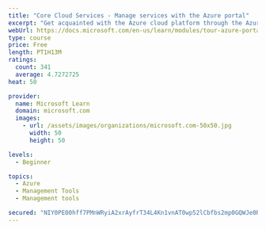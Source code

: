 ```yaml
---
title: "Core Cloud Services - Manage services with the Azure portal"
excerpt: "Get acquainted with the Azure cloud platform through the Azure portal, where you create and manage all of your Azure resources."
webUrl: https://docs.microsoft.com/en-us/learn/modules/tour-azure-portal/
type: course
price: Free
length: PT1H13M
ratings:
  count: 341
  average: 4.7272725
heat: 50

provider:
  name: Microsoft Learn
  domain: microsoft.com
  images:
    - url: /assets/images/organizations/microsoft.com-50x50.jpg
      width: 50
      height: 50

levels:
  - Beginner

topics:
  - Azure
  - Management Tools
  - Management tools

secured: "NIY0PE00hff7PMnWRyiA2xrAyfrT34L4Kn1vnAT0wp52lCbfbs2mp0GQWJe0R79LRj+FmZ/Ygq6fMwEYI+RPHKOjVvfY4RxaJf4oVQ9lsuxCvc7BD8LtFprw6BS6+qkCmpOvL+a3wJZRCGF3bNDh7CjVt+h5HQiHkykky0+WeFDpN7Curj0uoy7Q2+JMzd2BoRleq9TjN0wBG8CMdZCoHpal8vWLiFjhNIco/y4Ujrw0tP2nRFG5ZYTMjmVXSWCIXup5+cS9KM8as64+DKzqUa/PFBaaSoY1SN9KgS1vbZunmHmute0lLyN39uZ9w0sOkinpLA46ftg/8UYhRHpo2sYbwL+RFU7fbM+kNeRJI6QiqdnsOuj7XsjYktuI1Nmm7ND2x0GlO5sW7xLRozcvgFn0xNoIdc5+Q607PoGhj7A=;AjXCgRnWrIAxEj8X/ZQvgQ=="
---
```


